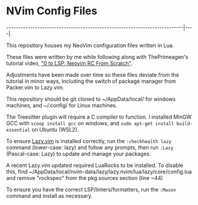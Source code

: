 # NVim Config Files
--------------------------------------------------------------------------|----|

This repository houses my NeoVim configuration files written in Lua.

These files were written by me while following along with ThePrimeagen's tutorial 
video, ["0 to LSP: Neovim RC From Scratch"](https://www.youtube.com/watch?v=w7i4amO_zaE&t=287s).

Adjustments have been made over time so these files deviate from the tutorial 
in minor ways, including the switch of package manager from Packer.vim to 
Lazy.vim.

This repository should be git cloned to ~/AppData/local/ for windows machines, 
and ~/.config/ for Linux machines.

The Treesitter plugin will require a C compiler to function. I installed 
MinGW GCC with ```scoop install gcc``` on windows, and 
```sudo apt-get install build-essential``` on Ubuntu (WSL2).

To ensure [Lazy.vim](https://github.com/folke/lazy.nvim) is installed correctly, 
run the ```:checkhealth lazy``` command (lower-case: lazy) and follow any prompts,
then run ```:Lazy``` (Pascal-case: Lazy) to update and manage your packages.

A recent Lazy.vim updated required LuaRocks to be installed. To disable this, find
~/AppData/local/nvim-data/lazy/lazy.nvim/lua/lazy/core/config.lua and remove
"rockspec" from the pkg.sources section (line ~44)

To ensure you have the correct LSP/linters/formatters, run the ```:Mason``` 
command and install as necessary.
